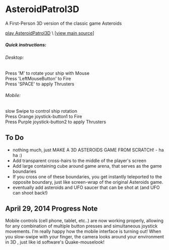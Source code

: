AsteroidPatrol3D
================

A First-Person 3D version of the classic game Asteroids <br>

[play AsteroidPatrol3D](http://erichlof.github.io/AsteroidPatrol3D/AsteroidPatrol3D.html)
\ [[view main source](https://github.com/erichlof/AsteroidPatrol3D/blob/gh-pages/AsteroidPatrol3D.html)\]

<h5>Quick instructions:</h5>
<h6>Desktop:</h6> 
Press 'M' to rotate your ship with Mouse <br>
Press 'LeftMouseButton' to Fire <br>
Press 'SPACE' to apply Thrusters <br>

<h6>Mobile:</h6> 
slow Swipe to control ship rotation <br>
Press Orange joystick-button1 to Fire <br>
Press Purple joystick-button2 to apply Thrusters <br>

To Do
-----
* nothing much, just MAKE A 3D ASTEROIDS GAME FROM SCRATCH! - ha ha :)
* Add transparent cross-hairs to the middle of the player's screen
* Add large containing cube around game arena, that serves as the game boundaries
* If you cross one of these boundaries, you get instantly teleported to the opposite boundary, just like screen-wrap of the original Asteroids game.
* eventually add asteroids and UFO saucer that can be shot at (and UFO can shoot back!)


April 29, 2014 Progress Note
----------------------------

Mobile controls (cell phone, tablet, etc..) are now working properly, allowing for any combination of multiple button presses and simultaneous joystick movements.  I'm really happy how the mobile interface is turning out!  When you slow-swipe with your finger, the camera looks around your environment in 3D , just like id software's Quake-mouselook!
